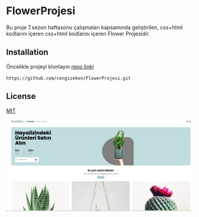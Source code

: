 # FlowerProjesi
Bu proje 7.sezon haftasonu çalışmaları kapsamında geliştirilen, css+html kodlarını içeren css+html kodlarını içeren Flower Projesidir. 
## Installation
Öncelikle projeyi klonlayın [repo linki](https://github.com/cengizeken/FlowerProjesi)
```
https://github.com/cengizeken/FlowerProjesi.git
```
## License
[MIT](http://mit.edu)

![Alt text](image.png)
